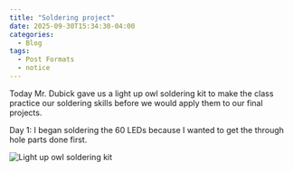 ```yaml
---
title: "Soldering project"
date: 2025-09-30T15:34:30-04:00
categories:
  - Blog
tags:
  - Post Formats
  - notice
---
```


Today Mr. Dubick gave us a light up owl soldering kit to make the class practice our soldering skills before we would apply them to our final projects. 

Day 1: I began soldering the 60 LEDs because I wanted to get the through hole parts done first.


<p>
  <img src="https://github.com/user-attachments/assets/dba6af22-233d-44c7-bf9c-5a87f1c1773f" alt="Light up owl soldering kit" style="max-width:600px;height:auto;display:block;margin:0 auto;">
</p>
